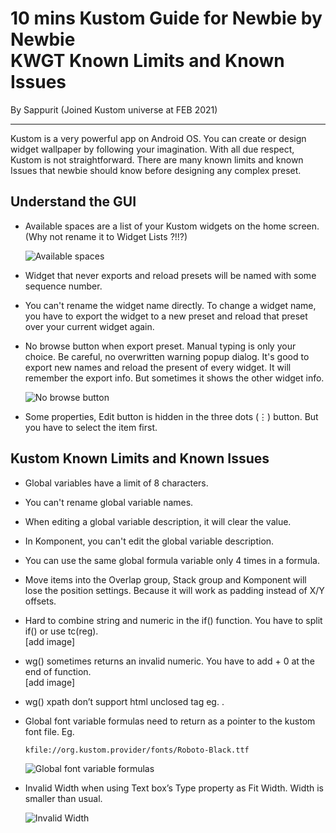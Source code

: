 10 mins Kustom Guide for Newbie by Newbie\
KWGT Known Limits and Known Issues
===========================================================================
By Sappurit (Joined Kustom universe at FEB 2021)

---

Kustom is a very powerful app on Android OS. You can create or design widget wallpaper by following your imagination. With all due respect, Kustom is not straightforward. There are many known limits and known Issues that newbie should know before designing any complex preset.

## Understand the GUI

- Available spaces are a list of your Kustom widgets on the home screen. (Why not rename it to Widget Lists ?!!?)

  ![Available spaces](https://s3.imgcdn.dev/ITFHu.png)

- Widget that never exports and reload presets will be named with some sequence number.

- You can't rename the widget name directly. To change a widget name, you have to export the widget to a new preset and reload that preset over your current widget again.

- No browse button when export preset. Manual typing is only your choice. Be careful, no overwritten warning popup dialog. It's good to export new names and reload the present of every widget. It will remember the export info. But sometimes it shows the other widget info.

  ![No browse button](https://s3.imgcdn.dev/ITXCL.png)

- Some properties, Edit button is hidden in the three dots (⋮) button. But you have to select the item first.


## Kustom Known Limits and Known Issues

- Global variables have a limit of 8 characters.

- You can't rename global variable names.

- When editing a global variable description, it will clear the value.

- In Komponent, you can't edit the global variable description.

- You can use the same global formula variable only 4 times in a formula.

- Move items into the Overlap group, Stack group and Komponent will lose the position settings. Because it will work as padding instead of X/Y offsets.

- Hard to combine string and numeric in the if() function. You have to split if() or use tc(reg).\
  [add image]

- wg() sometimes returns an invalid numeric. You have to add + 0 at the end of function.\
  [add image]

- wg() xpath don’t support html unclosed tag eg. <img>.

- Global font variable formulas need to return as a pointer to the kustom font file. Eg.

      kfile://org.kustom.provider/fonts/Roboto-Black.ttf
      
  ![Global font variable formulas](https://s3.imgcdn.dev/ITg7a.png)

- Invalid Width when using Text box’s Type property as Fit Width. Width is smaller than usual.

  ![Invalid Width](https://s3.imgcdn.dev/ITqxB.png)
